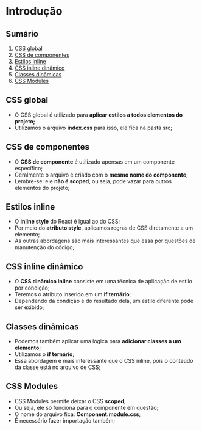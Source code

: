 # Introdução

## Sumário

1. [CSS global](#css-global)
2. [CSS de componentes](#css-de-componentes)
3. [Estilos inline](#estilos-inline)
4. [CSS inline dinâmico](#css-inline-dinâmico)
5. [Classes dinâmicas](#classes-dinâmicas)
6. [CSS Modules](#css-modules)

## CSS global

- O CSS global é utilizado para **aplicar estilos a todos elementos do projeto;**
- Utilizamos o arquivo **index.css** para isso, ele fica na pasta src;

## CSS de componentes

- O **CSS de componente** é utilizado apensas em um componente específico;
- Geralmente o arquivo é criado com o **mesmo nome do componente**;
- Lembre-se: ele **não é scoped**, ou seja, pode vazar para outros elementos do projeto;

## Estilos inline

- O **inline style** do React é igual ao do CSS;
- Por meio do **atributo style**, aplicamos regras de CSS diretamente a um elemento;
- As outras abordagens são mais interessantes que essa por questões de manutenção do código;

## CSS inline dinâmico

- O **CSS dinâmico inline** consiste em uma técnica de aplicação de estilo por condição;
- Teremos o atributo inserido em um **if ternário**;
- Dependendo da condição e do resultado dela, um estilo diferente pode ser exibido;

## Classes dinâmicas

- Podemos também aplicar uma lógica para **adicionar classes a um elemento**;
- Utilizamos o **if ternário**;
- Essa abordagem é mais interessante que o CSS inline, pois o conteúdo da classe está no arquivo de CSS;

## CSS Modules

- CSS Modules permite deixar o CSS **scoped**;
- Ou seja, ele só funciona para o componente em questão;
- O nome do arquivo fica: **Component.module.css**;
- É necessário fazer importação também;